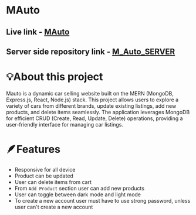 # MAuto 
## Live link - [MAuto](https://assignment-10-b5c63.web.app)
## Server side repository link - [M_Auto_SERVER](https://github.com/sakibsarkar/M_Auto_SERVER)


# 💡About this project 
Mauto is a dynamic car selling website built on the MERN (MongoDB, Express.js, React, Node.js) stack. This project allows users to explore a variety of cars from different brands, update existing listings, add new products, and delete items seamlessly. The application leverages MongoDB for efficient CRUD (Create, Read, Update, Delete) operations, providing a user-friendly interface for managing car listings.


# 🪶Features

- Responsive for all device
- Product can be updated 
- User can delete items from cart
- From `Add Product` section user can add new products
- User can toggle between dark mode and light mode
- To create a new account user must have to use strong password, unless user can't create a new account
## 


